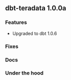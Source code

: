 ## dbt-teradata 1.0.0a

### Features
* Upgraded to dbt 1.0.6

### Fixes

### Docs

### Under the hood
